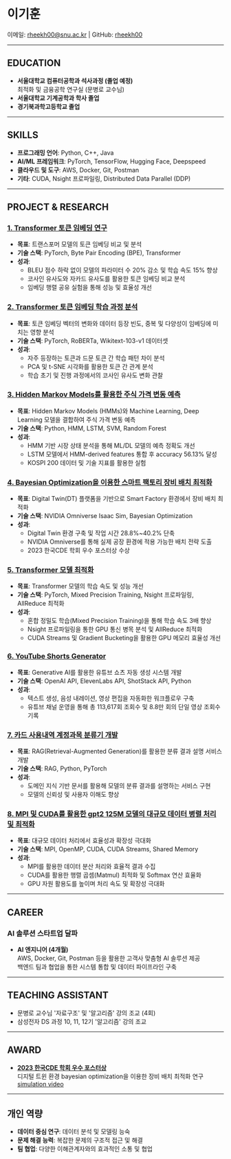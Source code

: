 # 이기훈

이메일: rheekh00@snu.ac.kr | GitHub: [rheekh00](https://github.com/rheekh00)

---

## EDUCATION

- **서울대학교 컴퓨터공학과 석사과정 (졸업 예정)**  
  최적화 및 금융공학 연구실 (문병로 교수님)
- **서울대학교 기계공학과 학사 졸업**
- **경기북과학고등학교 졸업**

---

## SKILLS

- **프로그래밍 언어**: Python, C++, Java
- **AI/ML 프레임워크**: PyTorch, TensorFlow, Hugging Face, Deepspeed
- **클라우드 및 도구**: AWS, Docker, Git, Postman
- **기타**: CUDA, Nsight 프로파일링, Distributed Data Parallel (DDP)

---

## PROJECT & RESEARCH

### [1. Transformer 토큰 임베딩 연구](https://github.com/rheekh00/transformer-token-embedding)
- **목표**: 트랜스포머 모델의 토큰 임베딩 비교 및 분석
- **기술 스택**: PyTorch, Byte Pair Encoding (BPE), Transformer
- **성과**:
  - BLEU 점수 하락 없이 모델의 파라미터 수 20% 감소 및 학습 속도 15% 향상
  - 코사인 유사도와 자카드 유사도를 활용한 토큰 임베딩 비교 분석
  - 임베딩 행렬 공유 실험을 통해 성능 및 효율성 개선

### [2. Transformer 토큰 임베딩 학습 과정 분석](https://github.com/rheekh00/transformer-token-embedding-2)
- **목표**: 토큰 임베딩 벡터의 변화와 데이터 등장 빈도, 중복 및 다양성이 임베딩에 미치는 영향 분석
- **기술 스택**: PyTorch, RoBERTa, Wikitext-103-v1 데이터셋
- **성과**:
  - 자주 등장하는 토큰과 드문 토큰 간 학습 패턴 차이 분석
  - PCA 및 t-SNE 시각화를 활용한 토큰 간 관계 분석
  - 학습 초기 및 진행 과정에서의 코사인 유사도 변화 관찰

### [3. Hidden Markov Models를 활용한 주식 가격 변동 예측](https://github.com/rheekh00/hmm-price-prediction)
- **목표**: Hidden Markov Models (HMMs)와 Machine Learning, Deep Learning 모델을 결합하여 주식 가격 변동 예측
- **기술 스택**: Python, HMM, LSTM, SVM, Random Forest
- **성과**:
  - HMM 기반 시장 상태 분석을 통해 ML/DL 모델의 예측 정확도 개선
  - LSTM 모델에서 HMM-derived features 통합 후 accuracy 56.13% 달성
  - KOSPI 200 데이터 및 기술 지표를 활용한 실험

### [4. Bayesian Optimization을 이용한 스마트 팩토리 장비 배치 최적화](https://github.com/rheekh00/bayesian-optimization)
- **목표**: Digital Twin(DT) 플랫폼을 기반으로 Smart Factory 환경에서 장비 배치 최적화
- **기술 스택**: NVIDIA Omniverse Isaac Sim, Bayesian Optimization
- **성과**:
  - Digital Twin 환경 구축 및 작업 시간 28.8%~40.2% 단축
  - NVIDIA Omniverse를 통해 실제 공장 환경에 적용 가능한 배치 전략 도출
  - 2023 한국CDE 학회 우수 포스터상 수상

### [5. Transformer 모델 최적화](https://github.com/rheekh00/transformer-performance-optimization)
- **목표**: Transformer 모델의 학습 속도 및 성능 개선
- **기술 스택**: PyTorch, Mixed Precision Training, Nsight 프로파일링, AllReduce 최적화
- **성과**:
  - 혼합 정밀도 학습(Mixed Precision Training)을 통해 학습 속도 3배 향상
  - Nsight 프로파일링을 통한 GPU 통신 병목 분석 및 AllReduce 최적화
  - CUDA Streams 및 Gradient Bucketing을 활용한 GPU 메모리 효율성 개선

### [6. YouTube Shorts Generator](https://github.com/rheekh00/youtube-shorts-generator)
- **목표**: Generative AI를 활용한 유튜브 쇼츠 자동 생성 시스템 개발
- **기술 스택**: OpenAI API, ElevenLabs API, ShotStack API, Python
- **성과**:
  - 텍스트 생성, 음성 내레이션, 영상 편집을 자동화한 워크플로우 구축
  - 유튜브 채널 운영을 통해 총 113,617회 조회수 및 8.8만 회의 단일 영상 조회수 기록

### [7. 카드 사용내역 계정과목 분류기 개발](https://github.com/rheekh00/rag-expense-explainer)
- **목표**: RAG(Retrieval-Augmented Generation)를 활용한 분류 결과 설명 서비스 개발
- **기술 스택**: RAG, Python, PyTorch
- **성과**:
  - 도메인 지식 기반 문서를 활용해 모델의 분류 결과를 설명하는 서비스 구현
  - 모델의 신뢰성 및 사용자 이해도 향상

### [8. MPI 및 CUDA를 활용한 gpt2 125M 모델의 대규모 데이터 병렬 처리 및 최적화](https://github.com/rheekh00/gpt2-parallel-optimization)
- **목표**: 대규모 데이터 처리에서 효율성과 확장성 극대화
- **기술 스택**: MPI, OpenMP, CUDA, CUDA Streams, Shared Memory
- **성과**:
  - MPI를 활용한 데이터 분산 처리와 효율적 결과 수집
  - CUDA를 활용한 행렬 곱셈(Matmul) 최적화 및 Softmax 연산 효율화
  - GPU 자원 활용도를 높이며 처리 속도 및 확장성 극대화

---

## CAREER

### AI 솔루션 스타트업 달파
- **AI 엔지니어 (4개월)**  
  AWS, Docker, Git, Postman 등을 활용한 고객사 맞춤형 AI 솔루션 제공  
  백엔드 팀과 협업을 통한 시스템 통합 및 데이터 파이프라인 구축

---

## TEACHING ASSISTANT

- 문병로 교수님 '자료구조' 및 '알고리즘' 강의 조교 (4회)
- 삼성전자 DS 과정 10, 11, 12기 '알고리즘' 강의 조교

---

## AWARD

- [**2023 한국CDE 학회 우수 포스터상**](https://github.com/rheekh00/bayes-opt-smart-factory/blob/main/assets/certificate.jpg)  
  디지털 트윈 환경 bayesian optimization을 이용한 장비 배치 최적화 연구
  [simulation video](https://github.com/rheekh00/bayes-opt-smart-factory/blob/main/assets/simulation_video.webm)

---

## 개인 역량

- **데이터 중심 연구**: 데이터 분석 및 모델링 능숙
- **문제 해결 능력**: 복잡한 문제의 구조적 접근 및 해결
- **팀 협업**: 다양한 이해관계자와의 효과적인 소통 및 협업

